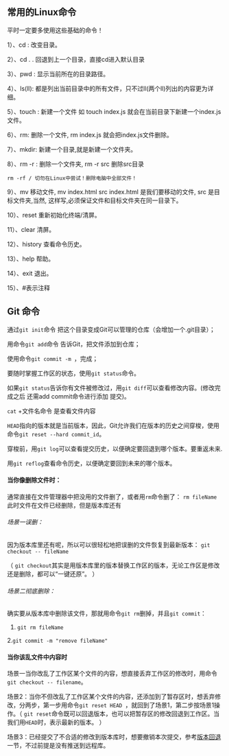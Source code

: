 ## 常用的Linux命令

平时一定要多使用这些基础的命令！

1）、cd : 改变目录。

2）、cd . . 回退到上一个目录，直接cd进入默认目录

3）、pwd : 显示当前所在的目录路径。

4）、ls(ll):  都是列出当前目录中的所有文件，只不过ll(两个ll)列出的内容更为详细。

5）、touch : 新建一个文件 如 touch index.js 就会在当前目录下新建一个index.js文件。

6）、rm:  删除一个文件, rm index.js 就会把index.js文件删除。

7）、mkdir:  新建一个目录,就是新建一个文件夹。

8）、rm -r :  删除一个文件夹, rm -r src 删除src目录

```
rm -rf / 切勿在Linux中尝试！删除电脑中全部文件！
```

9）、mv 移动文件, mv index.html src index.html 是我们要移动的文件, src 是目标文件夹,当然, 这样写,必须保证文件和目标文件夹在同一目录下。

10）、reset 重新初始化终端/清屏。

11）、clear 清屏。

12）、history 查看命令历史。

13）、help 帮助。

14）、exit 退出。

15）、#表示注释



## Git 命令

 通过`git init`命令 把这个目录变成Git可以管理的仓库（会增加一个.git目录）；

用命令`git add`命令 告诉Git，把文件添加到仓库； 

使用命令`git commit -m `，完成；

要随时掌握工作区的状态，使用`git status`命令。

如果`git status`告诉你有文件被修改过，用`git diff`可以查看修改内容。(修改完成之后 还需add commit命令进行添加 提交)。

`cat` +文件名命令 是查看文件内容

`HEAD`指向的版本就是当前版本，因此，Git允许我们在版本的历史之间穿梭，使用命令`git reset --hard commit_id`。

穿梭前，用`git log`可以查看提交历史，以便确定要回退到哪个版本。要重返未来.

用`git reflog`查看命令历史，以便确定要回到未来的哪个版本。

#### 当你像删除文件时：

​	 通常直接在文件管理器中把没用的文件删了，或者用`rm`命令删了： `rm fileName` 此时文件在文件已经删除，但是版本库还有

###### 场景一误删： 

因为版本库里还有呢，所以可以很轻松地把误删的文件恢复到最新版本： `git checkout -- fileName`

（ `git checkout`其实是用版本库里的版本替换工作区的版本，无论工作区是修改还是删除，都可以“一键还原”。 ）

###### 场景二彻底删除：

 确实要从版本库中删除该文件，那就用命令`git rm`删掉，并且`git commit`：

1. `git rm fileName`  	

2.`git commit -m "remove fileName"`





#### 当你该乱文件中内容时

场景一当你改乱了工作区某个文件的内容，想直接丢弃工作区的修改时，用命令`git checkout -- filename`。

场景2：当你不但改乱了工作区某个文件的内容，还添加到了暂存区时，想丢弃修改，分两步，第一步用命令`git reset HEAD `，就回到了场景1，第二步按场景1操作。（ `git reset`命令既可以回退版本，也可以把暂存区的修改回退到工作区。当我们用`HEAD`时，表示最新的版本。 ）

场景3：已经提交了不合适的修改到版本库时，想要撤销本次提交，参考[版本回退](https://www.liaoxuefeng.com/wiki/896043488029600/897013573512192)一节，不过前提是没有推送到远程库。



